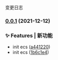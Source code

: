 变更日志

### [0.0.1](https://github.com/JL-Code/automation-vue/compare/v2.2.1...v0.0.1) (2021-12-12)

### ✨ Features | 新功能

* init ecs ([a441220](https://github.com/JL-Code/automation-vue/commit/a4412200472b8f5858fd591c232af51937a0669b))
* init ecs ([1b6c1e4](https://github.com/JL-Code/automation-vue/commit/1b6c1e4b206978cc0937cce3fd243d8aefeef107))
